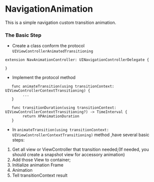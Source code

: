 # NavigationAnimation


This is a simple navigation custom transition animation.

### The Basic Step 

- Create a class conform the protocol `UIViewControllerAnimatedTransitioning`

```
extension NavAnimationController: UINavigationControllerDelegate {
  
}
```

- Implement the protocol method 

```
   func animateTransition(using transitionContext: UIViewControllerContextTransitioning) {
        ...
   }
    
   func transitionDuration(using transitionContext: UIViewControllerContextTransitioning?) -> TimeInterval {
        return XPAnimationDuration
   }
```


- In `animateTransition(using transitionContext: UIViewControllerContextTransitioning)` method ,have several basic steps:
1. Get all view or ViewController that transition needed;(If needed, you should create a snapshot view for accessory animation)
2. Add those View to container;
3. Initialize animation Frame
4. Animation
5. Tell transitionContext result

